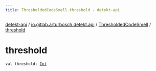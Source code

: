 ```yaml
---
title: ThresholdedCodeSmell.threshold - detekt-api
---
```


[detekt-api](../../index.html) / [io.gitlab.arturbosch.detekt.api](../index.html) / [ThresholdedCodeSmell](index.html) / [threshold](./threshold.html)

# threshold

`val threshold: `[`Int`](https://kotlinlang.org/api/latest/jvm/stdlib/kotlin/-int/index.html)